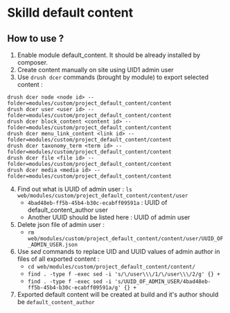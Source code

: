# Skilld default content

## How to use ?

1. Enable module default_content. It should be already installed by composer.
2. Create content manually on site using UID1 admin user
3. Use `drush dcer` commands (brought by module) to export selected content :
```
drush dcer node <node id> --folder=modules/custom/project_default_content/content
drush dcer user <user id> --folder=modules/custom/project_default_content/content
drush dcer block_content <content id> --folder=modules/custom/project_default_content/content
drush dcer menu_link_content <link id> --folder=modules/custom/project_default_content/content
drush dcer taxonomy_term <term id> --folder=modules/custom/project_default_content/content
drush dcer file <file id> --folder=modules/custom/project_default_content/content
drush dcer media <media id> --folder=modules/custom/project_default_content/content
```
4. Find out what is UUID of admin user : `ls web/modules/custom/project_default_content/content/user`
     - `4bad48eb-ff5b-45b4-b30c-ecabff09591a` : UUID of default_content_author user
     - Another UUID should be listed here  : UUID of admin user
5. Delete json file of admin user : 
     - `rm web/modules/custom/project_default_content/content/user/UUID_OF_ADMIN_USER.json`
6. Use _sed_ commands to replace UID and UUID values of admin author in files of all exported content : 
      - `cd web/modules/custom/project_default_content/content/`
     - `find . -type f -exec sed -i 's/\/user\\\/1/\/user\\\/2/g' {} +`
     - `find . -type f -exec sed -i 's/UUID_OF_ADMIN_USER/4bad48eb-ff5b-45b4-b30c-ecabff09591a/g' {} +`
7. Exported default content will be created at build and it's author should be `default_content_author`

